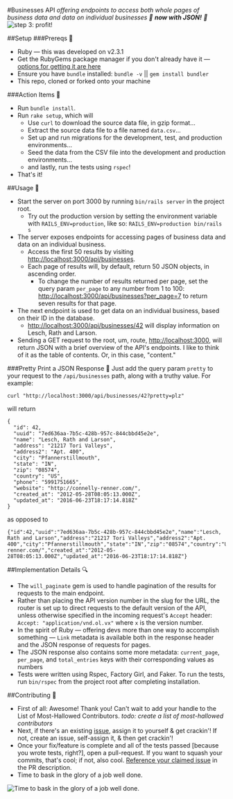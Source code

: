 #Businesses API
_offering endpoints to access both whole pages of business data and data on individual businesses :tada: **now with JSON!** :tada:_
![step 3: profit!](http://media3.giphy.com/media/3oEjHQmvkaHgKaXhWE/giphy.gif)

##Setup
###Prereqs :thought_balloon:
- Ruby &mdash; this was developed on v2.3.1
- Get the RubyGems package manager if you don't already have it &mdash; [options for getting it are here](https://rubygems.org/pages/download)
- Ensure you have `bundle` installed: `bundle -v` || `gem install bundler`
- This repo, cloned or forked onto your machine

###Action Items :bookmark_tabs:
- Run `bundle install`.
- Run `rake setup`, which will
  - Use `curl` to download the source data file, in gzip format...
  - Extract the source data file to a file named `data.csv`...
  - Set up and run migrations for the development, test, and production environments...
  - Seed the data from the CSV file into the development and production environments...
  - and lastly, run the tests using `rspec`!
- That's it!

##Usage :fax:
- Start the server on port 3000 by running `bin/rails server` in the project root.
  - Try out the production version by setting the environment variable with `RAILS_ENV=production`, like so: `RAILS_ENV=production bin/rails s`
- The server exposes endpoints for accessing pages of business data and data on an individual business.
  - Access the first 50 results by visiting [http://localhost:3000/api/businesses](http://localhost:3000/api/businesses).
  - Each page of results will, by default, return 50 JSON objects, in ascending order.
    - To change the number of results returned per page, set the query param `per_page` to any number from 1 to 100: [http://localhost:3000/api/businesses?per_page=7](http://localhost:3000/api/businesses?per_page=7) to return seven results for that page.
- The next endpoint is used to get data on an individual business, based on their ID in the database.
  - [http://localhost:3000/api/businesses/42](http://localhost:3000/api/businesses/42) will display information on Lesch, Rath and Larson.
- Sending a GET request to the root, um, route, [http://localhost:3000](http://localhost:3000), will return JSON with a brief overview of the API's endpoints. I like to think of it as the table of contents. Or, in this case, "content."

###Pretty Print a JSON Response :lipstick:
Just add the query param `pretty` to your request to the `/api/businesses` path, along with a truthy value. For example:

```
curl "http://localhost:3000/api/businesses/42?pretty=plz"
```

will return

```
{
  "id": 42,
  "uuid": "7ed636aa-7b5c-428b-957c-844cbbd45e2e",
  "name": "Lesch, Rath and Larson",
  "address": "21217 Tori Valleys",
  "address2": "Apt. 400",
  "city": "Pfannerstillmouth",
  "state": "IN",
  "zip": "08574",
  "country": "US",
  "phone": "5991751665",
  "website": "http://connelly-renner.com/",
  "created_at": "2012-05-28T08:05:13.000Z",
  "updated_at": "2016-06-23T18:17:14.818Z"
}
```

as opposed to

```
{"id":42,"uuid":"7ed636aa-7b5c-428b-957c-844cbbd45e2e","name":"Lesch, Rath and Larson","address":"21217 Tori Valleys","address2":"Apt. 400","city":"Pfannerstillmouth","state":"IN","zip":"08574","country":"US","phone":"5991751665","website":"http://connelly-renner.com/","created_at":"2012-05-28T08:05:13.000Z","updated_at":"2016-06-23T18:17:14.818Z"}
```

##Implementation Details :mag:
- The `will_paginate` gem is used to handle pagination of the results for requests to the main endpoint.
- Rather than placing the API version number in the slug for the URL, the router is set up to direct requests to the default version of the API, unless otherwise specified in the incoming request's `Accept` header: `Accept: "application/vnd.ol.vx"` where `x` is the version number.
- In the spirit of Ruby &mdash; offering devs more than one way to accomplish something &mdash; `Link` metadata is available both in the response header and the JSON response of requests for pages.
- The JSON response also contains some more metadata: `current_page`, `per_page`, and `total_entries` keys with their corresponding values as numbers
- Tests were written using Rspec, Factory Girl, and Faker. To run the tests, run `bin/rspec` from the project root after completing installation.

##Contributing :memo:
- First of all: Awesome! Thank you! Can't wait to add your handle to the List of Most-Hallowed Contributors. _todo: create a list of most-hallowed contributors_
- Next, if there's an existing [issue](https://github.com/chrisbodhi/ol/issues), assign it to yourself & get crackin'! If not, create an issue, self-assign it, & then get crackin'!
- Once your fix/feature is complete and all of the tests passed [because you wrote tests, right?], open a pull-request. If you want to squash your commits, that's cool; if not, also cool. [Reference your claimed issue](https://github.com/blog/1506-closing-issues-via-pull-requests) in the PR description.
- Time to bask in the glory of a job well done.

![Time to bask in the glory of a job well done.](https://i.imgur.com/8QDVjFo.gif)
